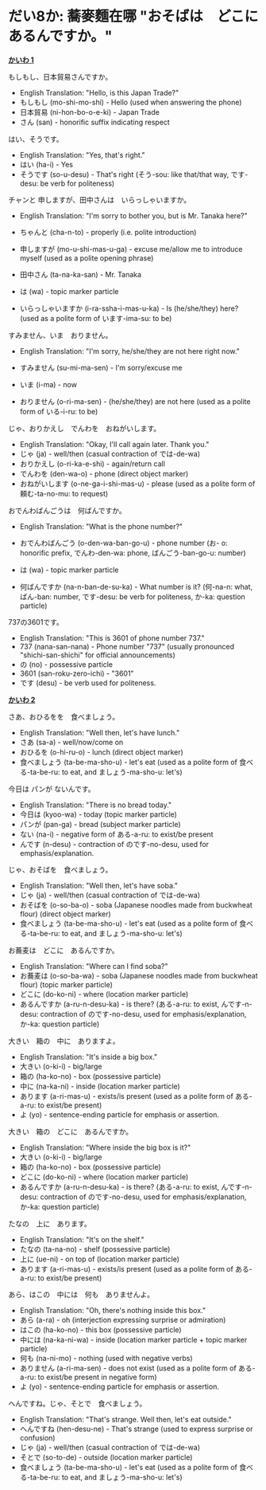 # だい8か: 蕎麥麵在哪 "おそばは　どこに　あるんですか。"

[**かいわ 1**](https://youtu.be/Iuzz98Ay1_k?t=124)

もしもし、日本貿易さんですか。

- English Translation: "Hello, is this Japan Trade?"
- もしもし (mo-shi-mo-shi) - Hello (used when answering the phone)
- 日本貿易 (ni-hon-bo-o-e-ki) - Japan Trade
- さん (san) - honorific suffix indicating respect

はい、そうです。

- English Translation: "Yes, that's right."
- はい (ha-i) - Yes
- そうです (so-u-desu) - That's right (そう-sou: like that/that way, です-desu: be verb for politeness)


チャンと 申しますが、田中さんは　いらっしゃいますか。

- English Translation: "I'm sorry to bother you, but is Mr. Tanaka here?"

- ちゃんと (cha-n-to) - properly (i.e. polite introduction)
- 申しますが (mo-u-shi-mas-u-ga) - excuse me/allow me to introduce myself (used as a polite opening phrase)
- 田中さん (ta-na-ka-san) - Mr. Tanaka
- は (wa) - topic marker particle
- いらっしゃいますか (i-ra-ssha-i-mas-u-ka) - Is (he/she/they) here? (used as a polite form of います-ima-su: to be)

すみません、いま　おりません。

-  English Translation: "I'm sorry, he/she/they are not here right now."

- すみません (su-mi-ma-sen) - I'm sorry/excuse me
- いま (i-ma) - now
- おりません (o-ri-ma-sen) - (he/she/they) are not here (used as a polite form of いる-i-ru: to be)

じゃ、おりかえし　でんわを　おねがいします。

- English Translation: "Okay, I'll call again later. Thank you."
- じゃ (ja) - well/then (casual contraction of では-de-wa)
- おりかえし (o-ri-ka-e-shi) - again/return call
- でんわを (den-wa-o) - phone (direct object marker)
- おねがいします (o-ne-ga-i-shi-mas-u) - please (used as a polite form of 頼む-ta-no-mu: to request)

おでんわばんごうは　何ばんですか。

- English Translation: "What is the phone number?"

- おでんわばんごう (o-den-wa-ban-go-u) - phone number (お- o: honorific prefix, でんわ-den-wa: phone, ばんごう-ban-go-u: number)
- は (wa) - topic marker particle
- 何ばんですか (na-n-ban-de-su-ka) - What number is it? (何-na-n: what, ばん-ban: number, です-desu: be verb for politeness, か-ka: question particle)

737の3601です。

- English Translation: "This is 3601 of phone number 737."
- 737 (nana-san-nana) - Phone number "737" (usually pronounced "shichi-san-shichi" for official announcements)
- の (no) - possessive particle
- 3601 (san-roku-zero-ichi) - "3601"
- です (desu) - be verb used for politeness.

[**かいわ 2**](https://youtu.be/Iuzz98Ay1_k?t=145)

さあ、おひるをを　食べましょう。

- English Translation: "Well then, let's have lunch."
- さあ (sa-a) - well/now/come on
- おひるを (o-hi-ru-o) - lunch (direct object marker)
- 食べましょう (ta-be-ma-sho-u) - let's eat (used as a polite form of 食べる-ta-be-ru: to eat, and ましょう-ma-sho-u: let's)

今日は パンが ないんです。

- English Translation: "There is no bread today."
- 今日は (kyoo-wa) - today (topic marker particle)
- パンが (pan-ga) - bread (subject marker particle)
- ない (na-i) - negative form of ある-a-ru: to exist/be present
- んです (n-desu) - contraction of のです-no-desu, used for emphasis/explanation.

じゃ、おそばを　食べましょう。

- English Translation: "Well then, let's have soba."
- じゃ (ja) - well/then (casual contraction of では-de-wa)
- おそばを (o-so-ba-o) - soba (Japanese noodles made from buckwheat flour) (direct object marker)
- 食べましょう (ta-be-ma-sho-u) - let's eat (used as a polite form of 食べる-ta-be-ru: to eat, and ましょう-ma-sho-u: let's)


お蕎麦は　どこに　あるんですか。

- English Translation: "Where can I find soba?"
- お蕎麦は (o-so-ba-wa) - soba (Japanese noodles made from buckwheat flour) (topic marker particle)
- どこに (do-ko-ni) - where (location marker particle)
- あるんですか (a-ru-n-desu-ka) - is there? (ある-a-ru: to exist, んです-n-desu: contraction of のです-no-desu, used for emphasis/explanation, か-ka: question particle)

大きい　箱の　中に　ありますよ。

- English Translation: "It's inside a big box."
- 大きい (o-ki-i) - big/large
- 箱の (ha-ko-no) - box (possessive particle)
- 中に (na-ka-ni) - inside (location marker particle)
- あります (a-ri-mas-u) - exists/is present (used as a polite form of ある-a-ru: to exist/be present)
- よ (yo) - sentence-ending particle for emphasis or assertion.

大きい　箱の　どこに　あるんですか。

- English Translation: "Where inside the big box is it?"
- 大きい (o-ki-i) - big/large
- 箱の (ha-ko-no) - box (possessive particle)
- どこに (do-ko-ni) - where (location marker particle)
- あるんですか (a-ru-n-desu-ka) - is there? (ある-a-ru: to exist, んです-n-desu: contraction of のです-no-desu, used for emphasis/explanation, か-ka: question particle)

たなの　上に　あります。

- English Translation: "It's on the shelf."
- たなの (ta-na-no) - shelf (possessive particle)
- 上に (ue-ni) - on top of (location marker particle)
- あります (a-ri-mas-u) - exists/is present (used as a polite form of ある-a-ru: to exist/be present)

あら、はこの　中には　何も　ありませんよ。

- English Translation: "Oh, there's nothing inside this box."
- あら (a-ra) - oh (interjection expressing surprise or admiration)
- はこの (ha-ko-no) - this box (possessive particle)
- 中には (na-ka-ni-wa) - inside (location marker particle + topic marker particle)
- 何も (na-ni-mo) - nothing (used with negative verbs)
- ありません (a-ri-ma-sen) - does not exist (used as a polite form of ある-a-ru: to exist/be present in negative form)
- よ (yo) - sentence-ending particle for emphasis or assertion.

へんですね。じゃ、そとで　食べましょう。

- English Translation: "That's strange. Well then, let's eat outside."
- へんですね (hen-desu-ne) - That's strange (used to express surprise or confusion)
- じゃ (ja) - well/then (casual contraction of では-de-wa)
- そとで (so-to-de) - outside (location marker particle)
- 食べましょう (ta-be-ma-sho-u) - let's eat (used as a polite form of 食べる-ta-be-ru: to eat, and ましょう-ma-sho-u: let's)
